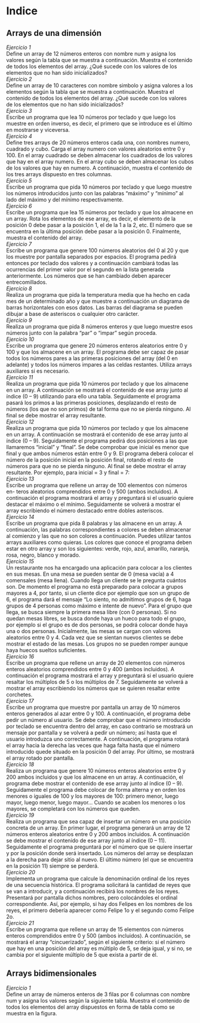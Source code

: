 # Indice  
## Arrays de una dimensión  

*Ejercicio 1*  
Define un array de 12 números enteros con nombre num y asigna los valores
según la tabla que se muestra a continuación. Muestra el contenido de todos
los elementos del array. ¿Qué sucede con los valores de los elementos que no
han sido inicializados?  
*Ejercicio 2*  
Define un array de 10 caracteres con nombre simbolo y asigna valores a los
elementos según la tabla que se muestra a continuación. Muestra el contenido
de todos los elementos del array. ¿Qué sucede con los valores de los elementos
que no han sido inicializados?  
*Ejercicio 3*  
Escribe un programa que lea 10 números por teclado y que luego los muestre
en orden inverso, es decir, el primero que se introduce es el último en mostrarse
y viceversa.  
*Ejercicio 4*  
Define tres arrays de 20 números enteros cada una, con nombres numero, cuadrado
y cubo. Carga el array numero con valores aleatorios entre 0 y 100. En el array
cuadrado se deben almacenar los cuadrados de los valores que hay en el array
numero. En el array cubo se deben almacenar los cubos de los valores que hay en
numero. A continuación, muestra el contenido de los tres arrays dispuesto en tres
columnas.  
*Ejercicio 5*  
Escribe un programa que pida 10 números por teclado y que luego muestre los
números introducidos junto con las palabras “máximo” y “mínimo” al lado del
máximo y del mínimo respectivamente.  
*Ejercicio 6*  
Escribe un programa que lea 15 números por teclado y que los almacene en un
array. Rota los elementos de ese array, es decir, el elemento de la posición 0
debe pasar a la posición 1, el de la 1 a la 2, etc. El número que se encuentra en
la última posición debe pasar a la posición 0. Finalmente, muestra el contenido
del array.  
*Ejercicio 7*  
Escribe un programa que genere 100 números aleatorios del 0 al 20 y que los
muestre por pantalla separados por espacios. El programa pedirá entonces por
teclado dos valores y a continuación cambiará todas las ocurrencias del primer
valor por el segundo en la lista generada anteriormente. Los números que se
han cambiado deben aparecer entrecomillados.  
*Ejercicio 8*  
Realiza un programa que pida la temperatura media que ha hecho en cada mes
de un determinado año y que muestre a continuación un diagrama de barras
horizontales con esos datos. Las barras del diagrama se pueden dibujar a base
de asteriscos o cualquier otro carácter.  
*Ejercicio 9*  
Realiza un programa que pida 8 números enteros y que luego muestre esos
números junto con la palabra “par” o “impar” según proceda.  
*Ejercicio 10*  
Escribe un programa que genere 20 números enteros aleatorios entre 0 y 100
y que los almacene en un array. El programa debe ser capaz de pasar todos
los números pares a las primeras posiciones del array (del 0 en adelante) y
todos los números impares a las celdas restantes. Utiliza arrays auxiliares si es
necesario.  
*Ejercicio 11*  
Realiza un programa que pida 10 números por teclado y que los almacene en
un array. A continuación se mostrará el contenido de ese array junto al índice
(0 – 9) utilizando para ello una tabla. Seguidamente el programa pasará los
primos a las primeras posiciones, desplazando el resto de números (los que no
son primos) de tal forma que no se pierda ninguno. Al final se debe mostrar el
array resultante.  
*Ejercicio 12*  
Realiza un programa que pida 10 números por teclado y que los almacene en
un array. A continuación se mostrará el contenido de ese array junto al índice
(0 – 9). Seguidamente el programa pedirá dos posiciones a las que llamaremos
“inicial” y “final”. Se debe comprobar que inicial es menor que final y que ambos
números están entre 0 y 9. El programa deberá colocar el número de la posición
inicial en la posición final, rotando el resto de números para que no se pierda
ninguno. Al final se debe mostrar el array resultante.
Por ejemplo, para inicial = 3 y final = 7:  
*Ejercicio 13*  
Escribe un programa que rellene un array de 100 elementos con números en-
teros aleatorios comprendidos entre 0 y 500 (ambos incluidos). A continuación
el programa mostrará el array y preguntará si el usuario quiere destacar el
máximo o el mínimo. Seguidamente se volverá a mostrar el array escribiendo
el número destacado entre dobles asteriscos.  
*Ejercicio 14*  
Escribe un programa que pida 8 palabras y las almacene en un array. A
continuación, las palabras correspondientes a colores se deben almacenar al
comienzo y las que no son colores a continuación. Puedes utilizar tantos arrays
auxiliares como quieras. Los colores que conoce el programa deben estar en
otro array y son los siguientes: verde, rojo, azul, amarillo, naranja, rosa, negro,
blanco y morado.  
*Ejercicio 15*  
Un restaurante nos ha encargado una aplicación para colocar a los clientes en
sus mesas. En una mesa se pueden sentar de 0 (mesa vacía) a 4 comensales
(mesa llena). Cuando llega un cliente se le pregunta cuántos son. De momento
el programa no está preparado para colocar a grupos mayores a 4, por tanto, si
un cliente dice por ejemplo que son un grupo de 6, el programa dará el mensaje
“Lo siento, no admitimos grupos de 6, haga grupos de 4 personas
como máximo e intente de nuevo”. Para el grupo que llega, se busca
siempre la primera mesa libre (con 0 personas). Si no quedan mesas libres, se
busca donde haya un hueco para todo el grupo, por ejemplo si el grupo es de
dos personas, se podrá colocar donde haya una o dos personas. Inicialmente,
las mesas se cargan con valores aleatorios entre 0 y 4. Cada vez que se sientan
nuevos clientes se debe mostrar el estado de las mesas. Los grupos no se
pueden romper aunque haya huecos sueltos suficientes.  
*Ejercicio 16*  
Escribe un programa que rellene un array de 20 elementos con números enteros
aleatorios comprendidos entre 0 y 400 (ambos incluidos). A continuación el
programa mostrará el array y preguntará si el usuario quiere resaltar los
múltiplos de 5 o los múltiplos de 7. Seguidamente se volverá a mostrar el array
escribiendo los números que se quieren resaltar entre corchetes.  
*Ejercicio 17*  
Escribe un programa que muestre por pantalla un array de 10 números enteros
generados al azar entre 0 y 100. A continuación, el programa debe pedir un
número al usuario. Se debe comprobar que el número introducido por teclado
se encuentra dentro del array, en caso contrario se mostrará un mensaje por
pantalla y se volverá a pedir un número; así hasta que el usuario introduzca uno
correctamente. A continuación, el programa rotará el array hacia la derecha
las veces que haga falta hasta que el número introducido quede situado en la
posición 0 del array. Por último, se mostrará el array rotado por pantalla.  
*Ejercicio 18*  
Realiza un programa que genere 10 números enteros aleatorios entre 0 y 200
ambos incluidos y que los almacene en un array. A continuación, el programa
debe mostrar el contenido de ese array junto al índice (0 – 9). Seguidamente el
programa debe colocar de forma alterna y en orden los menores o iguales de
100 y los mayores de 100: primero menor, luego mayor, luego menor, luego
mayor... Cuando se acaben los menores o los mayores, se completará con los
números que queden.  
*Ejercicio 19*  
Realiza un programa que sea capaz de insertar un número en una posición
concreta de un array. En primer lugar, el programa generará un array de 12
números enteros aleatorios entre 0 y 200 ambos incluidos. A continuación se
debe mostrar el contenido de ese array junto al índice (0 – 11). Seguidamente
el programa preguntará por el número que se quiere insertar y por la posición
donde será insertado. Los números del array se desplazan a la derecha para
dejar sitio al nuevo. El último número (el que se encuentra en la posición 11)
siempre se perderá.  
*Ejercicio 20*  
Implementa un programa que calcule la denominación ordinal de los reyes de
una secuencia histórica. El programa solicitará la cantidad de reyes que se
van a introducir, y a continuación recibirá los nombres de los reyes. Presentará
por pantalla dichos nombres, pero colocándoles el ordinal correspondiente. Así,
por ejemplo, si hay dos Felipes en los nombres de los reyes, el primero debería
aparecer como Felipe 1o y el segundo como Felipe 2o.  
*Ejercicio 21*  
Escribe un programa que rellene un array de 15 elementos con números enteros
comprendidos entre 0 y 500 (ambos incluidos). A continuación, se mostrará el
array “cincuerizado”, según el siguiente criterio: si el número que hay en una
posición del array es múltiplo de 5, se deja igual, y si no, se cambia por el
siguiente múltiplo de 5 que exista a partir de él.  

## Arrays bidimensionales  
*Ejercicio 1*  
Define un array de números enteros de 3 filas por 6 columnas con nombre num
y asigna los valores según la siguiente tabla. Muestra el contenido de todos
los elementos del array dispuestos en forma de tabla como se muestra en la
figura.  



